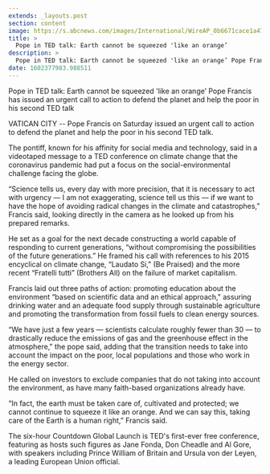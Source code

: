 ```yaml
--- 
extends: _layouts.post 
section: content 
image: https://s.abcnews.com/images/International/WireAP_0b6671cace1a472ea54b5a4a1682f6ac_16x9_992.jpg 
title: > 
  Pope in TED talk: Earth cannot be squeezed 'like an orange’ 
description: > 
  Pope in TED talk: Earth cannot be squeezed 'like an orange’ Pope Francis has issued an urgent call to action to defend the planet and help the poor in his second TED talkVATICAN CITY -- Pope Francis on Saturday issued an urgent call to action to defend the planet and help the poor in his second TED talk.The pontiff, known for his affinity for social media and technology, said in a videotaped message to a TED conference on climate change that the coronavirus pandemic had put a focus on the social-environmental challenge facing the globe.He called on investors to exclude companies that do not taking into account the environment, as have many faith-based organizations already have.“In fact, the earth must be taken care of, cultivated and protected; we cannot continue to squeeze it like an orange.And we can say this, taking care of the Earth is a human right,” Francis said. 
date: 1602377983.988511 
--- 
```

Pope in TED talk: Earth cannot be squeezed 'like an orange’ Pope Francis has issued an urgent call to action to defend the planet and help the poor in his second TED talk

VATICAN CITY -- Pope Francis on Saturday issued an urgent call to action to defend the planet and help the poor in his second TED talk.

The pontiff, known for his affinity for social media and technology, said in a videotaped message to a TED conference on climate change that the coronavirus pandemic had put a focus on the social-environmental challenge facing the globe.

“Science tells us, every day with more precision, that it is necessary to act with urgency — I am not exaggerating, science tell us this — if we want to have the hope of avoiding radical changes in the climate and catastrophes,” Francis said, looking directly in the camera as he looked up from his prepared remarks.

He set as a goal for the next decade constructing a world capable of responding to current generations, “without compromising the possibilities of the future generations.” He framed his call with references to his 2015 encyclical on climate change, “Laudato Si," (Be Praised) and the more recent “Fratelli tutti” (Brothers All) on the failure of market capitalism.

Francis laid out three paths of action: promoting education about the environment “based on scientific data and an ethical approach," assuring drinking water and an adequate food supply through sustainable agriculture and promoting the transformation from fossil fuels to clean energy sources.

“We have just a few years — scientists calculate roughly fewer than 30 — to drastically reduce the emissions of gas and the greenhouse effect in the atmosphere," the pope said, adding that the transition needs to take into account the impact on the poor, local populations and those who work in the energy sector.

He called on investors to exclude companies that do not taking into account the environment, as have many faith-based organizations already have.

“In fact, the earth must be taken care of, cultivated and protected; we cannot continue to squeeze it like an orange. And we can say this, taking care of the Earth is a human right,” Francis said.

The six-hour Countdown Global Launch is TED's first-ever free conference, featuring as hosts such figures as Jane Fonda, Don Cheadle and Al Gore, with speakers including Prince William of Britain and Ursula von der Leyen, a leading European Union official.